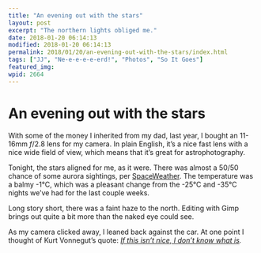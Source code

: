 ```yaml
---
title: "An evening out with the stars"
layout: post
excerpt: "The northern lights obliged me."
date: 2018-01-20 06:14:13
modified: 2018-01-20 06:14:13
permalink: 2018/01/20/an-evening-out-with-the-stars/index.html
tags: ["JJ", "Ne-e-e-e-e-erd!", "Photos", "So It Goes"]
featured_img: 
wpid: 2664
---
```


# An evening out with the stars

With some of the money I inherited from my dad, last year, I bought an 11-16mm *f*/2.8 lens for my camera. In plain English, it’s a nice fast lens with a nice wide field of view, which means that it’s great for astrophotography.

Tonight, the stars aligned for me, as it were. There was almost a 50/50 chance of some aurora sightings, per [SpaceWeather](http://www.spaceweather.com/). The temperature was a balmy -1°C, which was a pleasant change from the -25°C and -35°C nights we’ve had for the last couple weeks.

Long story short, there was a faint haze to the north. Editing with Gimp brings out quite a bit more than the naked eye could see.

As my camera clicked away, I leaned back against the car. At one point I thought of Kurt Vonnegut’s quote: *[If this isn’t nice, I don’t know what is](https://www.goodreads.com/quotes/3172-and-i-urge-you-to-please-notice-when-you-are).*